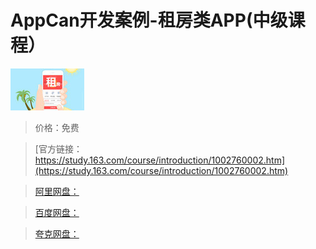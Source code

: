 # AppCan开发案例-租房类APP(中级课程）

![img](../../../assets/study163/free/1038079714127185991.png)

> 价格：免费

> [官方链接：https://study.163.com/course/introduction/1002760002.htm](https://study.163.com/course/introduction/1002760002.htm)

> [阿里网盘：]()

> [百度网盘：]()

> [夸克网盘：]()
